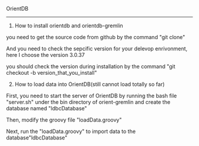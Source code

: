 OrientDB
**********************************************************************************

1. How to install orientdb and orientdb-gremlin

you need to get the source code from github by the command "git clone"

And you need to check the sepcific version for your delevop enrivonment, 
here I choose the version 3.0.37 

you should check the version during installation by the command "git checkout -b version_that_you_install" 


2. How to load data into OrientDB(still cannot load totally so far)


First, you need to start the server of OrientDB by running the bash file "server.sh" 
under the bin directory of  orient-gremlin and create the database named "ldbcDatabase"

Then, modify the groovy file "loadData.groovy"

Next, run the "loadData.groovy" to import data to the database"ldbcDatabase"
